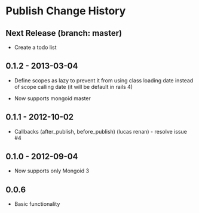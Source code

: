 # Publish Change History

## Next Release (branch: master)

  * Create a todo list

## 0.1.2 - 2013-03-04

  * Define scopes as lazy to prevent it from using class loading date instead of scope calling date (it will be default in rails 4)

  * Now supports mongoid master

## 0.1.1 - 2012-10-02

  * Callbacks (after_publish, before_publish) (lucas renan) - resolve issue #4

## 0.1.0 - 2012-09-04

  * Now supports only Mongoid 3

## 0.0.6

  * Basic functionality